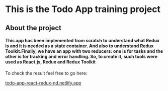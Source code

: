 # This is the Todo App training project

## About the project

#### This app has been implemented from scratch to understand what Redux is and it is needed as a state container. And also to understand Redux Toolkit.Finally, we have an app with two reducers: one is for tasks and the other is for tracking and error handling. So, to create it, such tools were used as React.js, Redux and Redux Toolkit 

To check the result feel free to go here:

[todo-app-react-redux-nd.netlify.app]()
